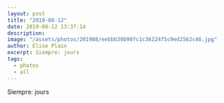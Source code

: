 ```yaml
---
layout: post
title: "2019-08-12"
date: 2019-08-12 13:37:14
description: 
image: "/assets/photos/201908/eebbb39b98fc1c36224f5c9ed2562c46.jpg"
author: Elise Plain
excerpt: Siempre: jours
tags: 
  - photos
  - all
---
```


Siempre: jours
<p></p>
